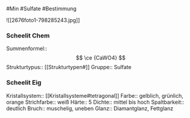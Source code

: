 #Min #Sulfate #Bestimmung 

![[2676foto1-798285243.jpg]]
<!--ID: 1705934303263-->


### Scheelit Chem

Summenformel:: $$ \ce {CaWO4} $$
Strukturtypus:: [[Strukturtypen#]]
Gruppe:: Sulfate
<!--ID: 1705934303267-->


### Scheelit Eig

Kristallsystem:: [[Kristallsysteme#tetragonal]]
Farbe:: gelblich, grünlich, orange
Strichfarbe:: weiß
Härte:: 5
Dichte:: mittel bis hoch
Spaltbarkeit:: deutlich
Bruch:: muschelig, uneben
Glanz:: Diamantglanz, Fettglanz
<!--ID: 1705934303272-->






